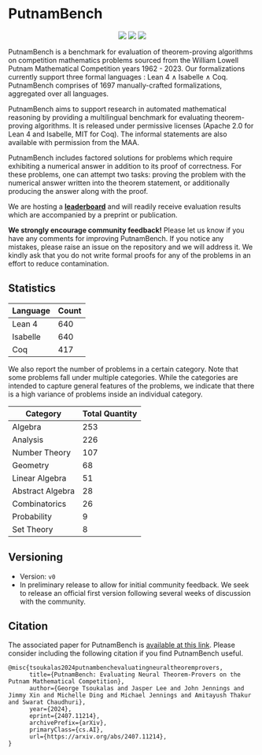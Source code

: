 # PutnamBench

<p align="center">
    <a href="https://trishullab.github.io/PutnamBench/leaderboard"><img src="https://img.shields.io/badge/%F0%9F%8F%86-leaderboard-%23ff8811"></a>
    <a href="https://trishullab.github.io/PutnamBench/"><img src="https://img.shields.io/badge/%F0%9F%8F%86-website-8A2BE2"></a>
    <a href="https://arxiv.org/abs/2407.11214"><img src="https://img.shields.io/badge/arXiv-2407.11214-b31b1b.svg"></a>
</p>

PutnamBench is a benchmark for evaluation of theorem-proving algorithms on competition mathematics problems sourced from the William Lowell Putnam Mathematical Competition years 1962 - 2023. Our formalizations currently support three formal languages : Lean 4 $\land$ Isabelle $\land$ Coq. PutnamBench comprises of 1697 manually-crafted formalizations, aggregated over all languages.

PutnamBench aims to support research in automated mathematical reasoning by providing a multilingual benchmark for evaluating theorem-proving algorithms. It is released under permissive licenses (Apache 2.0 for Lean 4 and Isabelle, MIT for Coq). The informal statements are also available with permission from the MAA.

PutnamBench includes factored solutions for problems which require exhibiting a numerical answer in addition to its proof of correctness. For these problems, one can attempt two tasks: proving the problem with the numerical answer written into the theorem statement, or additionally producing the answer along with the proof.

We are hosting a [**leaderboard**](https://github.com/trishullab/PutnamBench) and will readily receive evaluation results which are accompanied by a preprint or publication. 

**We strongly encourage community feedback!** Please let us know if you have any comments for improving PutnamBench. If you notice any mistakes, please raise an issue on the repository and we will address it. We kindly ask that you do not write formal proofs for any of the problems in an effort to reduce contamination.

## Statistics 
| Language      | Count          |
| ------------- | -------------- |
| Lean 4        | 640            |
| Isabelle      | 640            |
| Coq           | 417            |

We also report the number of problems in a certain category. Note that some problems fall under multiple categories. While the categories are intended to capture general features of the problems, we indicate that there is a high variance of problems inside an individual category.

| Category         | Total Quantity | 
| ---------------- | -------------- | 
| Algebra          | 253            | 
| Analysis         | 226            |
| Number Theory    | 107            | 
| Geometry         | 68             |
| Linear Algebra   | 51             | 
| Abstract Algebra | 28             |  
| Combinatorics    | 26             | 
| Probability      | 9              | 
| Set Theory       | 8              | 

## Versioning
- Version: `v0`
- In preliminary release to allow for initial community feedback. We seek to release an official first version following several weeks of discussion with the community.

## Citation
The associated paper for PutnamBench is [available at this link](https://arxiv.org/abs/2407.11214). Please consider including the following citation if you find PutnamBench useful.
```
@misc{tsoukalas2024putnambenchevaluatingneuraltheoremprovers,
      title={PutnamBench: Evaluating Neural Theorem-Provers on the Putnam Mathematical Competition}, 
      author={George Tsoukalas and Jasper Lee and John Jennings and Jimmy Xin and Michelle Ding and Michael Jennings and Amitayush Thakur and Swarat Chaudhuri},
      year={2024},
      eprint={2407.11214},
      archivePrefix={arXiv},
      primaryClass={cs.AI},
      url={https://arxiv.org/abs/2407.11214}, 
}
```
